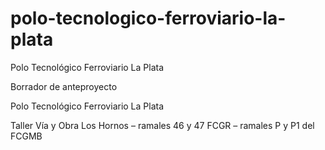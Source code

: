 # polo-tecnologico-ferroviario-la-plata
Polo Tecnológico Ferroviario La Plata

Borrador de anteproyecto

Polo Tecnológico Ferroviario La Plata

Taller Vía y Obra Los Hornos – ramales 46 y 47 FCGR – ramales P y P1 del
FCGMB
